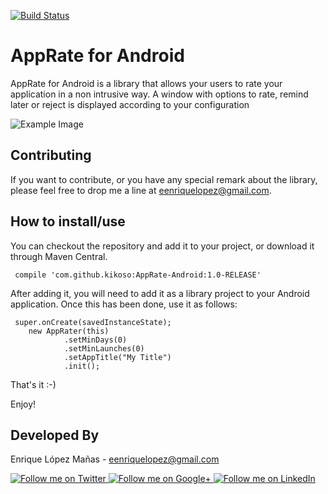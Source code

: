 [![Build Status](https://travis-ci.org/kikoso/AppRate-for-Android.svg?branch=develop)](https://travis-ci.org/kikoso/AppRate-for-Android)

AppRate for Android
=============

AppRate for Android is a library that allows your users to rate your application in a non intrusive way. A window with options to rate, remind later or reject is displayed according to your configuration

![Example Image][1]

Contributing
------------

If you want to contribute, or you have any special remark about the library, please feel free to drop me a line at eenriquelopez@gmail.com.


How to install/use
------------------

You can checkout the repository and add it to your project, or download it through Maven Central.

     compile 'com.github.kikoso:AppRate-Android:1.0-RELEASE'

After adding it, you will need to add it as a library project to your Android application. Once this has been done, use it as follows:

     super.onCreate(savedInstanceState);
        new AppRater(this)
                .setMinDays(0)
                .setMinLaunches(0)
                .setAppTitle("My Title")
                .init();


That's it :-)

Enjoy!

Developed By
--------------------

Enrique López Mañas - <eenriquelopez@gmail.com>

<a href="https://twitter.com/eenriquelopez">
  <img alt="Follow me on Twitter"
       src="https://raw.github.com/kikoso/android-stackblur/master/art/twitter.png" />
</a>
<a href="https://plus.google.com/103250453274111396206">
  <img alt="Follow me on Google+"
       src="https://raw.github.com/kikoso/android-stackblur/master/art/google-plus.png" />
</a>
<a href="http://de.linkedin.com/pub/enrique-l%C3%B3pez-ma%C3%B1as/15/4a9/876">
  <img alt="Follow me on LinkedIn"
       src="https://raw.github.com/kikoso/android-stackblur/master/art/linkedin.png" />
       
[1]: https://raw.github.com/kikoso/AppRate-for-Android/master/art/screenshot.png
